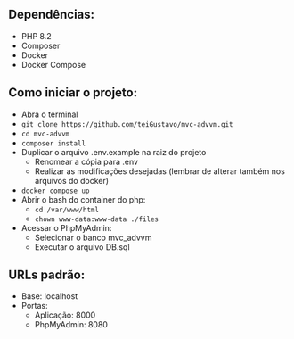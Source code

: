 ## Dependências:
- PHP 8.2
- Composer
- Docker
- Docker Compose

## Como iniciar o projeto:
- Abra o terminal
- `git clone https://github.com/teiGustavo/mvc-advvm.git`
- `cd mvc-advvm`
- `composer install`
- Duplicar o arquivo .env.example na raiz do projeto
  - Renomear a cópia para .env
  - Realizar as modificações desejadas (lembrar de alterar também nos arquivos do docker)
- `docker compose up`
- Abrir o bash do container do php:
  - `cd /var/www/html`
  - `chown www-data:www-data ./files`
- Acessar o PhpMyAdmin:
  - Selecionar o banco mvc_advvm
  - Executar o arquivo DB.sql
 
## URLs padrão:
- Base: localhost
- Portas:
  - Aplicação: 8000
  - PhpMyAdmin: 8080